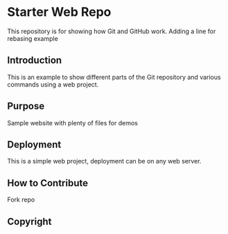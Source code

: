 # Starter Web Repo

This repository is for showing how Git and GitHub work. Adding a line for rebasing example

## Introduction

This is an example to show different parts of the Git repository and various commands using a web project.

## Purpose

Sample website with plenty of files for demos

## Deployment

This is a simple web project, deployment can be on any web server.

## How to Contribute

Fork repo

## Copyright